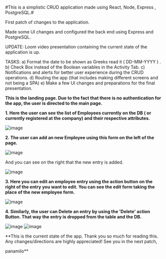 #This is a simplistic CRUD application made using React, Node, Express , PostgreSQL.#

First patch of changes to the application.

Made some UI changes and configured the back end using Express and PostgreSQL.

UPDATE: Loom video presentation containing the current state of the application is up.

TASKS: a) Format the date to be shown as Greeks read it ( DD-MM-YYYY ) .
       b) Check Box instead of the Boolean variables in the Activity Tab.
       c) Notifications and alerts for better user experience during the CRUD operations.
       d) Routing the app (that includes making different screens and not being a SPA)
       e) Make a few UI changes and preparations for the final presentation.
       
       
**This is the landing page. Due to the fact that there is no authentication for the app, the user is directed to the main page.**

**1. Here the user can see the list of Employees currently on the DB ( or currently registered at the company) and their respective attributes.**

![image](https://user-images.githubusercontent.com/91724132/159943197-30a93a18-49c4-4704-a393-bcf02666dd8b.png)


**2. The user can add an new Employee using this form on the left of the page.**

![image](https://user-images.githubusercontent.com/91724132/159943478-eee6f236-54db-4d74-80fd-60e53609b5bd.png)

And you can see on the right that the new entry is added. 

![image](https://user-images.githubusercontent.com/91724132/159943659-bee9bd05-db85-48a0-91e9-28446a41dae3.png)


**3. Here you can edit an employee entry using the action button on the right of the entry you want to edit.
   You can see the edit form taking the place of the new employee form.**

![image](https://user-images.githubusercontent.com/91724132/159943732-04f2eb79-ec0d-43bc-ba78-08d65708d5ce.png)


**4. Similarly, the user can Delete an entry by using the 'Delete' action Button. That way the entry is dropped from the table and the DB.**

![image](https://user-images.githubusercontent.com/91724132/159943918-bdbdcc6c-1a04-4a53-9ba9-f1d1eb17932a.png)
![image](https://user-images.githubusercontent.com/91724132/159943969-470eba4e-68b4-4cff-aafb-221ae3dede2b.png)


**This is the current state of the app. Thank you so much for reading this. Any changes/directions are highly appreciated! See you in the next patch,

panamilo**

